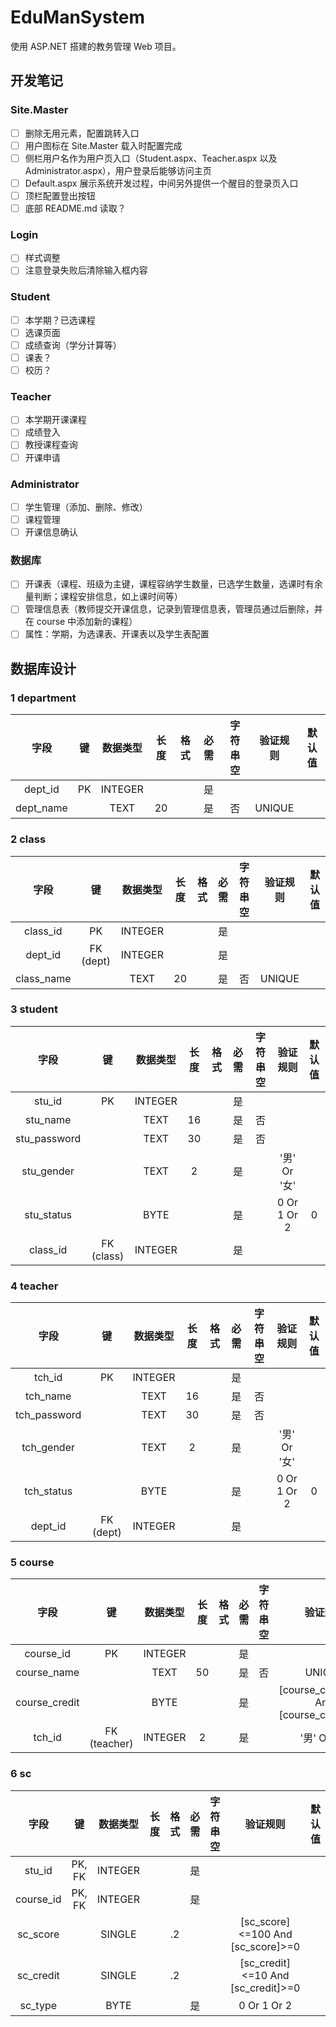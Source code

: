 # EduManSystem

使用 ASP.NET 搭建的教务管理 Web 项目。

## 开发笔记

### Site.Master

- [ ] 删除无用元素，配置跳转入口
- [ ] 用户图标在 Site.Master 载入时配置完成
- [ ] 侧栏用户名作为用户页入口（Student.aspx、Teacher.aspx 以及 Administrator.aspx），用户登录后能够访问主页
- [ ] Default.aspx 展示系统开发过程，中间另外提供一个醒目的登录页入口
- [ ] 顶栏配置登出按钮
- [ ] 底部 README.md 读取？

### Login

- [ ] 样式调整
- [ ] 注意登录失败后清除输入框内容

### Student

- [ ] 本学期？已选课程
- [ ] 选课页面
- [ ] 成绩查询（学分计算等）
- [ ] 课表？
- [ ] 校历？

### Teacher

- [ ] 本学期开课课程
- [ ] 成绩登入
- [ ] 教授课程查询
- [ ] 开课申请

### Administrator

- [ ] 学生管理（添加、删除、修改）
- [ ] 课程管理
- [ ] 开课信息确认

### 数据库

- [ ] 开课表（课程、班级为主键，课程容纳学生数量，已选学生数量，选课时有余量判断；课程安排信息，如上课时间等）
- [ ] 管理信息表（教师提交开课信息，记录到管理信息表，管理员通过后删除，并在 course 中添加新的课程）
- [ ] 属性：学期，为选课表、开课表以及学生表配置

## 数据库设计

### 1 department

| 字段         | 键          | 数据类型  | 长度 | 格式 | 必需 | 字符串空 | 验证规则      | 默认值 |
| :-:          | :-:        | :-:     | :-:  | :-: | :-: | :-:     | :-:          | :-:   |
| dept_id      | PK         | INTEGER |      |     | 是   |        |             |        |
| dept_name    |            | TEXT    | 20   |     | 是   | 否     | UNIQUE       |       |

### 2 class

| 字段         | 键          | 数据类型  | 长度 | 格式 | 必需 | 字符串空 | 验证规则      | 默认值 |
| :-:          | :-:        | :-:     | :-:  | :-: | :-: | :-:     | :-:          | :-:   |
| class_id     | PK         | INTEGER |      |     | 是   |        |             |        |
| dept_id      | FK (dept)  | INTEGER |      |     | 是   |        |             |       |
| class_name   |            | TEXT    | 20   |     | 是   | 否     | UNIQUE       |       |

### 3 student

| 字段         | 键          | 数据类型  | 长度 | 格式 | 必需 | 字符串空 | 验证规则      | 默认值 |
| :-:          | :-:        | :-:     | :-:  | :-: | :-: | :-:     | :-:          | :-:   |
| stu_id       | PK         | INTEGER |      |     | 是   |        |             |        |
| stu_name     |            | TEXT    | 16   |     | 是   | 否     |              |       |
| stu_password |            | TEXT    | 30   |     | 是   | 否     |              |       |
| stu_gender   |            | TEXT    | 2    |     | 是   |        | '男' Or '女' |       |
| stu_status   |            | BYTE    |      |     | 是   |        | 0 Or 1 Or 2  | 0     |
| class_id     | FK (class) | INTEGER |      |     | 是   |        |              |       |

### 4 teacher

| 字段         | 键          | 数据类型  | 长度 | 格式 | 必需 | 字符串空 | 验证规则      | 默认值 |
| :-:          | :-:        | :-:     | :-:  | :-: | :-: | :-:      | :-:          | :-:   |
| tch_id       | PK         | INTEGER |      |     | 是   |          |             |        |
| tch_name     |            | TEXT    | 16   |     | 是   | 否       |              |       |
| tch_password |            | TEXT    | 30   |     | 是   | 否       |              |       |
| tch_gender   |            | TEXT    | 2    |     | 是   |          | '男' Or '女' |       |
| tch_status   |            | BYTE    |      |     | 是   |          | 0 Or 1 Or 2  | 0     |
| dept_id      | FK (dept)  | INTEGER |      |     | 是   |          |              |       |

### 5 course

| 字段         | 键          | 数据类型  | 长度 | 格式 | 必需 | 字符串空 | 验证规则      | 默认值 |
| :-:          | :-:        | :-:     | :-:  | :-: | :-: | :-:      | :-:          | :-:   |
| course_id    | PK         | INTEGER |      |     | 是   |          |             |        |
| course_name  |            | TEXT    | 50   |     | 是   | 否       | UNIQUE       |       |
| course_credit| | BYTE    | | | 是   | | [course_credit]<=6 And [course_credit]>=0 |     |
| tch_id       | FK (teacher)| INTEGER| 2    |     | 是   |          | '男' Or '女' |       |

### 6 sc

| 字段         | 键          | 数据类型  | 长度 | 格式 | 必需 | 字符串空 | 验证规则      | 默认值 |
| :-:          | :-:        | :-:     | :-:  | :-: | :-: | :-:      | :-:          | :-:  |
| stu_id       | PK, FK     | INTEGER |      |     | 是   |        |             |        |
| course_id    | PK, FK     | INTEGER |      |     | 是   |          |             |       |
| sc_score     |            | SINGLE  | | .2  | | | [sc_score]<=100 And [sc_score]>=0 |    |
| sc_credit    |            | SINGLE  | | .2  | | | [sc_credit]<=10 And [sc_credit]>=0 |   |
| sc_type      |            | BYTE    |      |     | 是   |          | 0 Or 1 Or 2 |       |


  <!-- '<%=ResolveClientUrl() %>' -->

